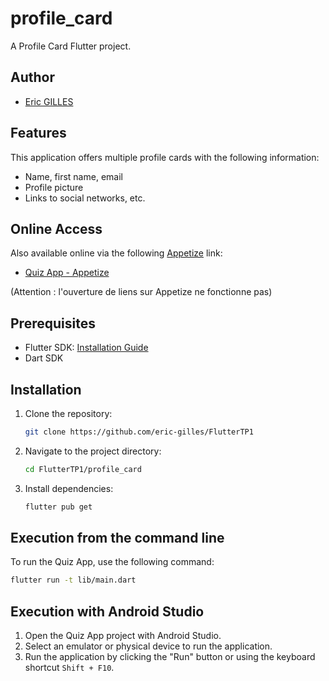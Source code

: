 # profile_card

A Profile Card Flutter project.

## Author
- [Eric GILLES](https://github.com/eric-gilles)

## Features
This application offers multiple profile cards with the following information:
- Name, first name, email
- Profile picture
- Links to social networks, etc.

## Online Access

Also available online via the following [Appetize](https://appetize.io/) link:
- [Quiz App - Appetize](https://appetize.io/app/b_kvbeq7ki27nntrdvut2n6jpq6u) 

(Attention : l'ouverture de liens sur Appetize ne fonctionne pas)

## Prerequisites

- Flutter SDK: [Installation Guide](https://flutter.dev/docs/get-started/install)
- Dart SDK

## Installation

1. Clone the repository:
    ```bash
    git clone https://github.com/eric-gilles/FlutterTP1
    ```

2. Navigate to the project directory:
    ```bash
    cd FlutterTP1/profile_card
    ```

3. Install dependencies:
    ```bash
    flutter pub get
    ```

## Execution from the command line

To run the Quiz App, use the following command:
```bash
flutter run -t lib/main.dart
```

## Execution with Android Studio

1. Open the Quiz App project with Android Studio.
2. Select an emulator or physical device to run the application.
3. Run the application by clicking the "Run" button or using the keyboard shortcut `Shift + F10`.